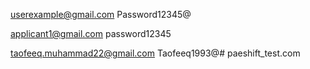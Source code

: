 userexample@gmail.com
Password12345@

applicant1@gmail.com
password12345

taofeeq.muhammad22@gmail.com
Taofeeq1993@# paeshift_test.com
